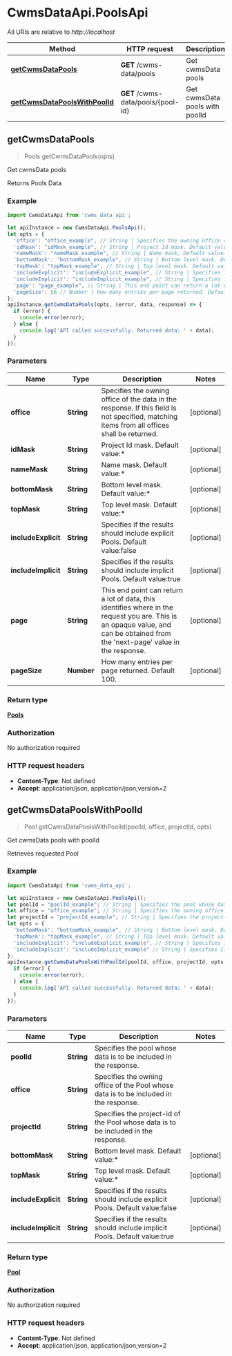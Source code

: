 # CwmsDataApi.PoolsApi

All URIs are relative to *http://localhost*

Method | HTTP request | Description
------------- | ------------- | -------------
[**getCwmsDataPools**](PoolsApi.md#getCwmsDataPools) | **GET** /cwms-data/pools | Get cwmsData pools
[**getCwmsDataPoolsWithPoolId**](PoolsApi.md#getCwmsDataPoolsWithPoolId) | **GET** /cwms-data/pools/{pool-id} | Get cwmsData pools with poolId



## getCwmsDataPools

> Pools getCwmsDataPools(opts)

Get cwmsData pools

Returns Pools Data

### Example

```javascript
import CwmsDataApi from 'cwms_data_api';

let apiInstance = new CwmsDataApi.PoolsApi();
let opts = {
  'office': "office_example", // String | Specifies the owning office of the data in the response. If this field is not specified, matching items from all offices shall be returned.
  'idMask': "idMask_example", // String | Project Id mask. Default value:*
  'nameMask': "nameMask_example", // String | Name mask. Default value:*
  'bottomMask': "bottomMask_example", // String | Bottom level mask. Default value:*
  'topMask': "topMask_example", // String | Top level mask. Default value:*
  'includeExplicit': "includeExplicit_example", // String | Specifies if the results should include explicit Pools. Default value:false
  'includeImplicit': "includeImplicit_example", // String | Specifies if the results should include implicit Pools. Default value:true
  'page': "page_example", // String | This end point can return a lot of data, this identifies where in the request you are. This is an opaque value, and can be obtained from the 'next-page' value in the response.
  'pageSize': 56 // Number | How many entries per page returned. Default 100.
};
apiInstance.getCwmsDataPools(opts, (error, data, response) => {
  if (error) {
    console.error(error);
  } else {
    console.log('API called successfully. Returned data: ' + data);
  }
});
```

### Parameters


Name | Type | Description  | Notes
------------- | ------------- | ------------- | -------------
 **office** | **String**| Specifies the owning office of the data in the response. If this field is not specified, matching items from all offices shall be returned. | [optional] 
 **idMask** | **String**| Project Id mask. Default value:* | [optional] 
 **nameMask** | **String**| Name mask. Default value:* | [optional] 
 **bottomMask** | **String**| Bottom level mask. Default value:* | [optional] 
 **topMask** | **String**| Top level mask. Default value:* | [optional] 
 **includeExplicit** | **String**| Specifies if the results should include explicit Pools. Default value:false | [optional] 
 **includeImplicit** | **String**| Specifies if the results should include implicit Pools. Default value:true | [optional] 
 **page** | **String**| This end point can return a lot of data, this identifies where in the request you are. This is an opaque value, and can be obtained from the &#39;next-page&#39; value in the response. | [optional] 
 **pageSize** | **Number**| How many entries per page returned. Default 100. | [optional] 

### Return type

[**Pools**](Pools.md)

### Authorization

No authorization required

### HTTP request headers

- **Content-Type**: Not defined
- **Accept**: application/json, application/json;version=2


## getCwmsDataPoolsWithPoolId

> Pool getCwmsDataPoolsWithPoolId(poolId, office, projectId, opts)

Get cwmsData pools with poolId

Retrieves requested Pool

### Example

```javascript
import CwmsDataApi from 'cwms_data_api';

let apiInstance = new CwmsDataApi.PoolsApi();
let poolId = "poolId_example"; // String | Specifies the pool whose data is to be included in the response.
let office = "office_example"; // String | Specifies the owning office of the Pool whose data is to be included in the response.
let projectId = "projectId_example"; // String | Specifies the project-id of the Pool whose data is to be included in the response.
let opts = {
  'bottomMask': "bottomMask_example", // String | Bottom level mask. Default value:*
  'topMask': "topMask_example", // String | Top level mask. Default value:*
  'includeExplicit': "includeExplicit_example", // String | Specifies if the results should include explicit Pools. Default value:false
  'includeImplicit': "includeImplicit_example" // String | Specifies if the results should include implicit Pools. Default value:true
};
apiInstance.getCwmsDataPoolsWithPoolId(poolId, office, projectId, opts, (error, data, response) => {
  if (error) {
    console.error(error);
  } else {
    console.log('API called successfully. Returned data: ' + data);
  }
});
```

### Parameters


Name | Type | Description  | Notes
------------- | ------------- | ------------- | -------------
 **poolId** | **String**| Specifies the pool whose data is to be included in the response. | 
 **office** | **String**| Specifies the owning office of the Pool whose data is to be included in the response. | 
 **projectId** | **String**| Specifies the project-id of the Pool whose data is to be included in the response. | 
 **bottomMask** | **String**| Bottom level mask. Default value:* | [optional] 
 **topMask** | **String**| Top level mask. Default value:* | [optional] 
 **includeExplicit** | **String**| Specifies if the results should include explicit Pools. Default value:false | [optional] 
 **includeImplicit** | **String**| Specifies if the results should include implicit Pools. Default value:true | [optional] 

### Return type

[**Pool**](Pool.md)

### Authorization

No authorization required

### HTTP request headers

- **Content-Type**: Not defined
- **Accept**: application/json, application/json;version=2

